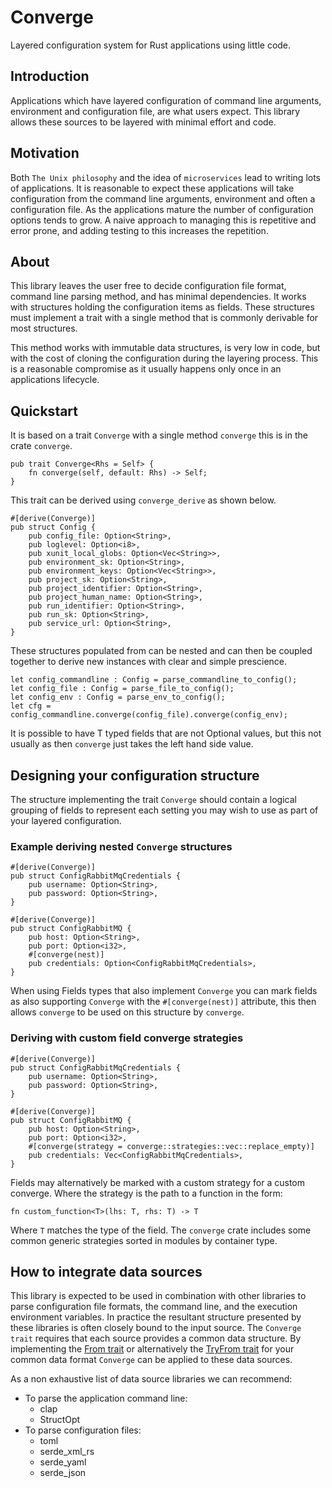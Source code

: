 # Converge

Layered configuration system for Rust applications using little code.

## Introduction

Applications which have layered configuration of command line arguments,
environment and configuration file, are what users expect. This library allows
these sources to be layered with minimal effort and code.

## Motivation

Both `The Unix philosophy` and the idea of `microservices` lead to writing lots
of applications. It is reasonable to expect these applications will take
configuration from the command line arguments, environment and often a
configuration file. As the applications mature the number of configuration
options tends to grow. A naive approach to managing this is repetitive and error
prone, and adding testing to this increases the repetition.

## About

This library leaves the user free to decide configuration file format, command
line parsing method, and has minimal dependencies. It works with structures
holding the configuration items as fields. These structures must implement
a trait with a single method that is commonly derivable for most structures.

This method works with immutable data structures, is very low in code, but with
the cost of cloning the configuration during the layering process. This is
a reasonable compromise as it usually happens only once in an applications
lifecycle.

## Quickstart

It is based on a trait `Converge` with a single method
`converge` this is in the crate `converge`.

    pub trait Converge<Rhs = Self> {
        fn converge(self, default: Rhs) -> Self;
    }

This trait can be derived using `converge_derive` as shown below.

    #[derive(Converge)]
    pub struct Config {
        pub config_file: Option<String>,
        pub loglevel: Option<i8>,
        pub xunit_local_globs: Option<Vec<String>>,
        pub environment_sk: Option<String>,
        pub environment_keys: Option<Vec<String>>,
        pub project_sk: Option<String>,
        pub project_identifier: Option<String>,
        pub project_human_name: Option<String>,
        pub run_identifier: Option<String>,
        pub run_sk: Option<String>,
        pub service_url: Option<String>,
    }

These structures populated from can be nested and can then be coupled together
to derive new instances with clear and simple prescience.

    let config_commandline : Config = parse_commandline_to_config();
    let config_file : Config = parse_file_to_config();
    let config_env : Config = parse_env_to_config();
    let cfg = config_commandline.converge(config_file).converge(config_env);

It is possible to have T typed fields that are not Optional values, but this not
usually as then `converge` just takes the left hand side value.

## Designing your configuration structure

The structure implementing the trait `Converge` should contain a logical
grouping of fields to represent each setting you may wish to use as part of your
layered configuration.

### Example deriving nested `Converge` structures

    #[derive(Converge)]
    pub struct ConfigRabbitMqCredentials {
        pub username: Option<String>,
        pub password: Option<String>,
    }

    #[derive(Converge)]
    pub struct ConfigRabbitMQ {
        pub host: Option<String>,
        pub port: Option<i32>,
        #[converge(nest)]
        pub credentials: Option<ConfigRabbitMqCredentials>,
    }

When using Fields types that also implement `Converge` you can mark fields as
also supporting `Converge` with the `#[converge(nest)]` attribute, this then
allows `converge` to be used on this structure by `converge`.

### Deriving with custom field converge strategies

    #[derive(Converge)]
    pub struct ConfigRabbitMqCredentials {
        pub username: Option<String>,
        pub password: Option<String>,
    }

    #[derive(Converge)]
    pub struct ConfigRabbitMQ {
        pub host: Option<String>,
        pub port: Option<i32>,
        #[converge(strategy = converge::strategies::vec::replace_empty)]
        pub credentials: Vec<ConfigRabbitMqCredentials>,
    }

Fields may alternatively be marked with a custom strategy for a custom converge.
Where the strategy is the path to a function in the form:

    fn custom_function<T>(lhs: T, rhs: T) -> T

Where `T` matches the type of the field. The `converge` crate includes some
common generic strategies sorted in modules by container type.

## How to integrate data sources

This library is expected to be used in combination with other libraries to parse
configuration file formats, the command line, and the execution environment
variables. In practice the resultant structure presented by these libraries is
often closely bound to the input source. The `Converge trait` requires
that each source provides a common data structure. By implementing the
[From trait](https://doc.rust-lang.org/std/convert/trait.From.html) or alternatively the [TryFrom trait](https://doc.rust-lang.org/std/convert/trait.TryFrom.html) for your common data format
`Converge` can be applied to these data sources.

As a non exhaustive list of data source libraries we can recommend:

* To parse the application command line:
  * clap
  * StructOpt
* To parse configuration files:
  * toml
  * serde_xml_rs
  * serde_yaml
  * serde_json
